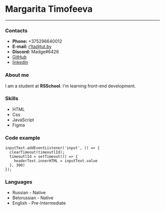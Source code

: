 # Margarita Timofeeva

---

### Contacts

* **Phone:** +375296640012
* **E-mail:** r1ta@tut.by
* **Discord:** Madge#6426
* [GitHub](https://github.com/Madge-Timofeeva)
* [linkedin](https://www.linkedin.com/feed/)

### About me

I am a student at **RSSchool**. I'm learning front-end development.

### Skills

* HTML
* Css
* JavaScript
* Figma

### Code example
```
inputText.addEventListener('input', () => {
  clearTimeout(timeoutlId);
  timeoutlId = setTimeout(() => {
    headerText.innerHTML = inputText.value
  }, 300)
});
```

### Languages

* Russian - Native
* Belorussian - Native
* English  - Pre-Intermediate

